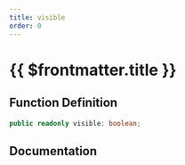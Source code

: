 ```yaml
---
title: visible
order: 0
---
```


# {{ $frontmatter.title }}

## Function Definition

```ts
public readonly visible: boolean;
```

## Documentation

<!--@include: ./parts/visible.md-->
